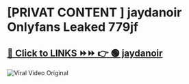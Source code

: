 
 # [PRIVAT CONTENT ] jaydanoir Onlyfans Leaked 779jf

## <h2><a href="https://clipsfans.com/jaydanoir&ref=git">🔗 Click to LINKS ⏩⏩ 👉 🟢 jaydanoir </a></h2>

<a href="https://clipsfans.com/jaydanoir&ref=git" rel="nofollow" data-target="animated-image.originalLink"><img src="https://i.ibb.co.com/xMMVF88/686577567.gif" alt="Viral Video Original" style="max-width: 100%; display: inline-block;" data-target="animated-image.originalImage"></a>

